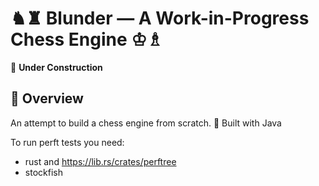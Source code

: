 # ♞♜ Blunder — A Work-in-Progress Chess Engine ♔♗  
🚧 **Under Construction**

## 📜 Overview  
An attempt to build a chess engine from scratch.
🔨 Built with Java

To run perft tests you need:
- rust and https://lib.rs/crates/perftree
- stockfish
